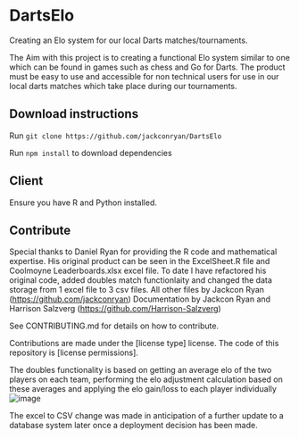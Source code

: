 # DartsElo
Creating an Elo system for our local Darts matches/tournaments.

The Aim with this project is to creating a functional Elo system similar to one which can be found in games such as chess and Go for Darts.
The product must be easy to use and accessible for non technical users for use in our local darts matches which take place during our tournaments.

## Download instructions
Run `git clone https://github.com/jackconryan/DartsElo`

Run `npm install` to download dependencies

## Client
Ensure you have R and Python installed.

## Contribute
Special thanks to Daniel Ryan for providing the R code and mathematical expertise. 
His original product can be seen in the ExcelSheet.R file and Coolmoyne Leaderboards.xlsx excel file.
To date I have refactored his original code, added doubles match functionlaity and changed the data storage from 1 excel file to 3 csv files.
All other files by Jackcon Ryan 
(https://github.com/jackconryan)
Documentation by Jackcon Ryan and Harrison Salzverg 
(https://github.com/Harrison-Salzverg)

See CONTRIBUTING.md for details on how to contribute.

Contributions are made under the [license type] license.  The code of this repository is [license permissions].

The doubles functionality is based on getting an average elo of the two players on each team, performing the elo adjustment calculation based on these averages and applying the elo gain/loss to each player individually
![image](https://github.com/jackconryan/DartsElo/assets/58440324/0be1f6f5-7578-4118-ad5b-a34a05ec5049)

The excel to CSV change was made in anticipation of a further update to a database system later once a deployment decision has been made.
